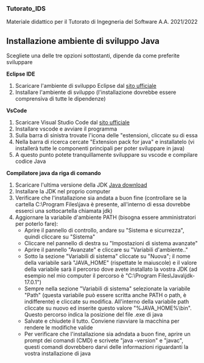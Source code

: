 ### Tutorato_IDS
Materiale didattico per il Tutorato di Ingegneria del Software A.A. 2021/2022

## Installazione ambiente di sviluppo Java
Scegliete una delle tre opzioni sottostanti, dipende da come preferite sviluppare

**Eclipse IDE**
  1. Scaricare l'ambiente di sviluppo Eclipse dal [sito ufficiale](https://www.eclipse.org/downloads/)
  2. Installare l'ambiente di sviluppo (l'installazione dovrebbe essere comprensiva di tutte le dipendenze)

**VsCode**
  1. Scaricare Visual Studio Code dal [sito ufficiale](https://code.visualstudio.com/)
  2. Installare vscode e avviare il programma
  3. Sulla barra di sinistra trovate l'icona delle "estensioni, cliccate su di essa
  4. Nella barra di ricerca cercate "Extension pack for java" e installatelo (vi installerà tutte le componenti principali per poter sviluppare in java)
  5. A questo punto potete tranquillamente sviluppare su vscode e compilare codice Java

**Compilatore java da riga di comando**
  1. Scaricare l'ultima versione della JDK [Java download](https://www.oracle.com/java/technologies/downloads/)
  2. Installare la JDK nel proprio computer
  3. Verificare che l'installazione sia andata a buon fine (controllare se la cartella C:\Program Files\java è presente, all'interno di essa dovrebbe esserci una sottocartella chiamata jdk)
  4. Aggiornare la variabile d'ambiente PATH (bisogna essere amministratori per poterlo fare):
     - Aprire il pannello di controllo, andare su "Sistema e sicurrezza", quindi cliccare su "Sistema"
     - Cliccare nel pannello di destra su "Impostazioni di sistema avanzate"
     - Aprire il pannello "Avanzate" e cliccare su "Variabili d'ambiente.."
     - Sotto la sezione "Variabili di sistema" cliccate su "Nuova"; il nome della variabile sarà "JAVA_HOME" (rispettate le maiuscole) e il valore della variabile sarà il percorso dove avete installato la vostra JDK (ad esempio nel mio computer il percorso è "C:\Program Files\Java\jdk-17.0.1")
     - Sempre nella sezione "Variabili di sistema" selezionate la variabile "Path" (questa variabile può essere scritta anche PATH o path, è indifferente) e cliccate su modifica. All'interno della variabile path cliccate su nuovo ed inserite questo valore "%JAVA_HOME%\bin". Questo percorso indica la posizione del file .exe di java
     - Salvate e chiudete il tutto. Conviene riavviare la macchina per rendere le modifiche valide
     - Per verificare che l'installazione sia adndata a buon fine, aprire un prompt dei comandi (CMD) e scrivete "java -version" e "javac", questi comandi dovrebbero darvi delle informazioni riguardanti la vostra installazione di java
